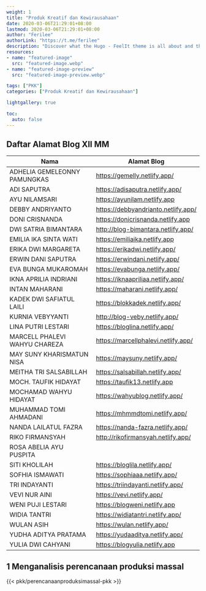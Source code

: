 ```yaml
---
weight: 1
title: "Produk Kreatif dan Kewirausahaan"
date: 2020-03-06T21:29:01+08:00
lastmod: 2020-03-06T21:29:01+08:00
author: "Ferilee"
authorLink: "https://t.me/ferilee"
description: "Discover what the Hugo - FeelIt theme is all about and the core-concepts behind it."
resources:
- name: "featured-image"
  src: "featured-image.webp"
- name: "featured-image-preview"
  src: "featured-image-preview.webp"

tags: ["PKK"]
categories: ["Produk Kreatif dan Kewirausahaan"]

lightgallery: true

toc:
  auto: false
---
```

## Daftar Alamat Blog XII MM
| Nama | Alamat Blog |
| ------ | ----------- |
| ADHELIA GEMELEONNY PAMUNGKAS | https://gemelly.netlify.app/ |
| ADI SAPUTRA | https://adisaputra.netlify.app/ |
| AYU NILAMSARI | https://ayunilam.netlify.app  |
| DEBBY ANDRIYANTO | https://debbyandrianto.netlify.app/ |
| DONI CRISNANDA | https://donicrisnanda.netlify.app |
| DWI SATRIA BIMANTARA | http://blog-bimantara.netlify.app/ |
| EMILIA IKA SINTA WATI | https://emiliaika.netlify.app  |
| ERIKA DWI MARGARETA | https://erikadwi.netlify.app/ |
| ERWIN DANI SAPUTRA | https://erwindani.netlify.app/ |
| EVA BUNGA MUKAROMAH | https://evabunga.netlify.app/ |
| IKNA APRILIA INDRIANI | https://iknaapriliaa.netlify.app/ |
| INTAN MAHARANI | https://maharani.netlify.app/ |
| KADEK DWI SAFIATUL LAILI | https://blokkadek.netlify.app/ |
| KURNIA VEBYYANTI | http://blog-veby.netlify.app/ |
| LINA PUTRI LESTARI | https://bloglina.netlify.app/ |
| MARCELL PHALEVI WAHYU CHAREZA | https://marcellphalevi.netlify.app/ |
| MAY SUNY KHARISMATUN NISA | https://maysuny.netlify.app/ |
| MEITHA TRI SALSABILLAH | https://salsabillah.netlify.app/ |
| MOCH. TAUFIK HIDAYAT | https://taufik13.netlify.app |
| MOCHAMAD WAHYU HIDAYAT | https://wahyublog.netlify.app/ |
| MUHAMMAD TOMI AHMADANI | https://mhmmdtomi.netlify.app/ |
| NANDA LAILATUL FAZRA | https://nanda-fazra.netlify.app/ |
| RIKO FIRMANSYAH | http://rikofirmansyah.netlify.app/ |
| ROSA ABELIA AYU PUSPITA |  |
| SITI KHOLILAH | https://bloglila.netlify.app/ |
| SOFHIA ISMAWATI | https://sophiaaa.netlify.app/ |
| TRI INDAYANTI | https://triindayanti.netlify.app/ |
| VEVI NUR AINI | https://vevi.netlify.app/ |
| WENI PUJI LESTARI | https://blogweni.netlify.app |
| WIDIA TANTRI | https://widiatantri.netlify.app/ |
| WULAN ASIH | https://wulan.netlify.app/ |
| YUDHA ADITYA PRATAMA | https://yudaaditya.netlify.app/ |
| YULIA DWI CAHYANI | https://blogyulia.netlify.app |

<!--more-->

## 1 Menganalisis perencanaan produksi massal

{{< pkk/perencanaanproduksimassal-pkk >}}


<!-- ## 2 Menentukan indikator keberhasilan tahapan produksi massal
## 3 Menerapkan proses produksi massal
## 4 Menerapkan metoda perakitan produk barang/jasa
## 5 Menganalisis prosedur pengujian kesesuaian fungsi produk barang/jasa
## 6 Mengevaluasi kesesuaian hasil produk dengan rancangan
